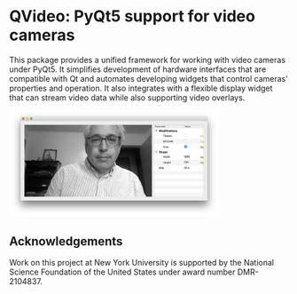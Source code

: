 # **QVideo:** PyQt5 support for video cameras

This package provides a unified framework for working with
video cameras under PyQt5. It simplifies development of hardware
interfaces that are compatible with Qt and automates developing
widgets that control cameras' properties and operation.
It also integrates with a flexible display widget that can
stream video data while also supporting video overlays.

<img src="docs/demo.png" width="75%" alt="Interface demo">

## Acknowledgements
Work on this project at New York University is supported by
the National Science Foundation of the United States under
award number DMR-2104837.

